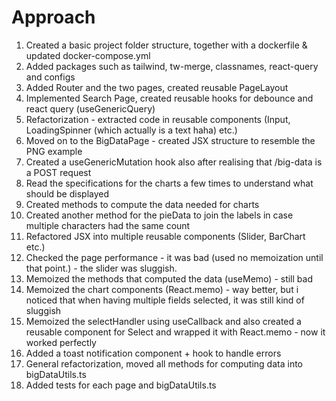 # Approach

1. Created a basic project folder structure, together with a dockerfile & updated docker-compose.yml
2. Added packages such as tailwind, tw-merge, classnames, react-query and configs
3. Added Router and the two pages, created reusable PageLayout
4. Implemented Search Page, created reusable hooks for debounce and react query (useGenericQuery)
5. Refactorization - extracted code in reusable components (Input, LoadingSpinner (which actually is a text haha) etc.)
6. Moved on to the BigDataPage - created JSX structure to resemble the PNG example
7. Created a useGenericMutation hook also after realising that /big-data is a POST request
8. Read the specifications for the charts a few times to understand what should be displayed
9. Created methods to compute the data needed for charts
10. Created another method for the pieData to join the labels in case multiple characters had the same count
11. Refactored JSX into multiple reusable components (Slider, BarChart etc.)
12. Checked the page performance - it was bad (used no memoization until that point.) - the slider was sluggish.
13. Memoized the methods that computed the data (useMemo) - still bad
14. Memoized the chart components (React.memo) - way better, but i noticed that when having multiple fields selected, it was still kind of sluggish
15. Memoized the selectHandler using useCallback and also created a reusable component for Select and wrapped it with React.memo - now it worked perfectly
16. Added a toast notification component + hook to handle errors
17. General refactorization, moved all methods for computing data into bigDataUtils.ts
18. Added tests for each page and bigDataUtils.ts
